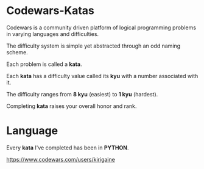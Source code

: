 # Codewars-Katas

Codewars is a community driven platform of logical programming problems in varying languages and difficulties.

The difficulty system is simple yet abstracted through an odd naming scheme.

Each problem is called a **kata**.

Each **kata** has a difficulty value called its **kyu** with a number associated with it.

The difficulty ranges from **8 kyu** (easiest) to **1 kyu** (hardest). 

Completing **kata** raises your overall honor and rank.

# Language

Every **kata** I've completed has been in **PYTHON**.

https://www.codewars.com/users/kirigaine
